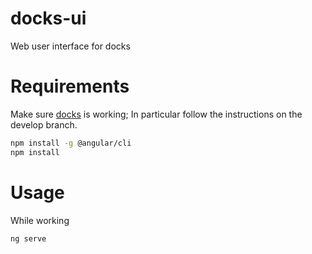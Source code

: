 # docks-ui
Web user interface for docks

# Requirements
Make sure [docks](https://github.com/TripleParity/docks) is working; In particular follow the instructions on the develop branch.

```bash
npm install -g @angular/cli
npm install
```

# Usage
While working

```bash
ng serve
```
